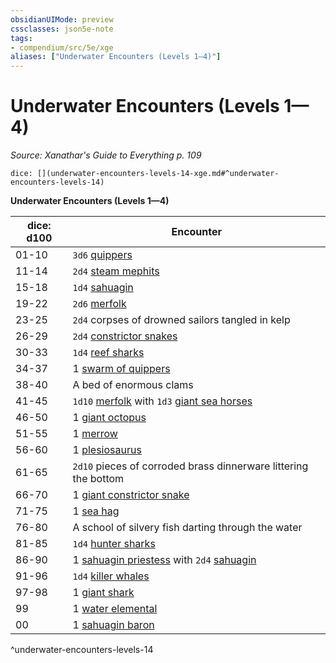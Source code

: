 ```yaml
---
obsidianUIMode: preview
cssclasses: json5e-note
tags:
- compendium/src/5e/xge
aliases: ["Underwater Encounters (Levels 1—4)"]
---
```

# Underwater Encounters (Levels 1—4)
*Source: Xanathar's Guide to Everything p. 109* 

`dice: [](underwater-encounters-levels-14-xge.md#^underwater-encounters-levels-14)`

**Underwater Encounters (Levels 1—4)**

| dice: d100 | Encounter |
|------------|-----------|
| 01-10 | `3d6` [quippers](/compendium/bestiary/beast/quipper.md) |
| 11-14 | `2d4` [steam mephits](/compendium/bestiary/elemental/steam-mephit.md) |
| 15-18 | `1d4` [sahuagin](/compendium/bestiary/humanoid/sahuagin.md) |
| 19-22 | `2d6` [merfolk](/compendium/bestiary/humanoid/merfolk.md) |
| 23-25 | `2d4` corpses of drowned sailors tangled in kelp |
| 26-29 | `2d4` [constrictor snakes](/compendium/bestiary/beast/constrictor-snake.md) |
| 30-33 | `1d4` [reef sharks](/compendium/bestiary/beast/reef-shark.md) |
| 34-37 | 1 [swarm of quippers](/compendium/bestiary/beast/swarm-of-quippers.md) |
| 38-40 | A bed of enormous clams |
| 41-45 | `1d10` [merfolk](/compendium/bestiary/humanoid/merfolk.md) with `1d3` [giant sea horses](/compendium/bestiary/beast/giant-sea-horse.md) |
| 46-50 | 1 [giant octopus](/compendium/bestiary/beast/giant-octopus.md) |
| 51-55 | 1 [merrow](/compendium/bestiary/monstrosity/merrow.md) |
| 56-60 | 1 [plesiosaurus](/compendium/bestiary/beast/plesiosaurus.md) |
| 61-65 | `2d10` pieces of corroded brass dinnerware littering the bottom |
| 66-70 | 1 [giant constrictor snake](/compendium/bestiary/beast/giant-constrictor-snake.md) |
| 71-75 | 1 [sea hag](/compendium/bestiary/fey/sea-hag.md) |
| 76-80 | A school of silvery fish darting through the water |
| 81-85 | `1d4` [hunter sharks](/compendium/bestiary/beast/hunter-shark.md) |
| 86-90 | 1 [sahuagin priestess](/compendium/bestiary/humanoid/sahuagin-priestess.md) with `2d4` [sahuagin](/compendium/bestiary/humanoid/sahuagin.md) |
| 91-96 | `1d4` [killer whales](/compendium/bestiary/beast/killer-whale.md) |
| 97-98 | 1 [giant shark](/compendium/bestiary/beast/giant-shark.md) |
| 99 | 1 [water elemental](/compendium/bestiary/elemental/water-elemental.md) |
| 00 | 1 [sahuagin baron](/compendium/bestiary/humanoid/sahuagin-baron.md) |
^underwater-encounters-levels-14